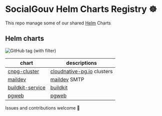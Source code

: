 # SocialGouv Helm Charts Registry ☸️

This repo manage some of our shared [Helm](https://helm.sh) Charts

## Helm charts

![GitHub tag (with filter)](https://img.shields.io/github/v/tag/socialgouv/helm-charts)

| chart                                         | descriptions                                            |
| --------------------------------------------- | ------------------------------------------------------- |
| [cnpg-cluster](./charts/cnpg-cluster)         | [cloudnative-pg.io](https://cloudnative-pg.io) clusters |
| [maildev](./charts/maildev)                   | [maildev](https://github.com/maildev/maildev) SMTP      |
| [buildkit-service](./charts/buildkit-service) | [buildkit](https://github.com/moby/buildkit)            |
| [pgweb](./charts/pgweb)                       | [pgweb](https://hub.docker.com/r/sosedoff/pgweb)        |

Issues and contributions welcome 🤗
